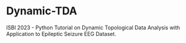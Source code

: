 # Dynamic-TDA
ISBI 2023 - Python Tutorial on Dynamic Topological Data Analysis with Application to Epileptic Seizure EEG Dataset.
